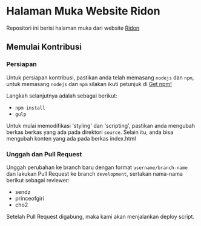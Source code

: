 # Halaman Muka Website Ridon

Repositori ini berisi halaman muka dari website [Ridon](http://ridon.id/)

## Memulai Kontribusi

### Persiapan

Untuk persiapan kontribusi, pastikan anda telah memasang `nodejs` dan `npm`, untuk memasang `nodejs` dan `npm` silakan ikuti petunjuk di [Get npm!](https://www.npmjs.com/get-npm)

Langkah selanjutnya adalah sebagai berikut:

- `npm install`
- `gulp`

Untuk mulai memodifikasi 'styling' dan 'scripting', pastikan anda mengubah berkas berkas yang ada pada direktori `source`. Selain itu, anda bisa mengubah konten yang ada pada berkas index.html

### Unggah dan Pull Request

Unggah perubahan ke branch baru dengan format `username/branch-name` dan lakukan Pull Request ke branch `development`, sertakan nama-nama berikut sebagai reviewer:
- sendz
- princeofgiri
- cho2

Setelah Pull Request digabung, maka kami akan menjalankan deploy script.
